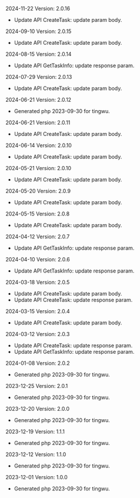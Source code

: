 2024-11-22 Version: 2.0.16
- Update API CreateTask: update param body.


2024-09-10 Version: 2.0.15
- Update API CreateTask: update param body.


2024-08-15 Version: 2.0.14
- Update API GetTaskInfo: update response param.


2024-07-29 Version: 2.0.13
- Update API CreateTask: update param body.


2024-06-21 Version: 2.0.12
- Generated php 2023-09-30 for tingwu.

2024-06-21 Version: 2.0.11
- Update API CreateTask: update param body.


2024-06-14 Version: 2.0.10
- Update API CreateTask: update param body.


2024-05-21 Version: 2.0.10
- Update API CreateTask: update param body.


2024-05-20 Version: 2.0.9
- Update API CreateTask: update param body.


2024-05-15 Version: 2.0.8
- Update API CreateTask: update param body.


2024-04-12 Version: 2.0.7
- Update API GetTaskInfo: update response param.


2024-04-10 Version: 2.0.6
- Update API GetTaskInfo: update response param.


2024-03-18 Version: 2.0.5
- Update API CreateTask: update param body.
- Update API CreateTask: update response param.


2024-03-15 Version: 2.0.4
- Update API CreateTask: update param body.


2024-03-12 Version: 2.0.3
- Update API CreateTask: update response param.
- Update API GetTaskInfo: update response param.


2024-01-08 Version: 2.0.2
- Generated php 2023-09-30 for tingwu.

2023-12-25 Version: 2.0.1
- Generated php 2023-09-30 for tingwu.

2023-12-20 Version: 2.0.0
- Generated php 2023-09-30 for tingwu.

2023-12-19 Version: 1.1.1
- Generated php 2023-09-30 for tingwu.

2023-12-12 Version: 1.1.0
- Generated php 2023-09-30 for tingwu.

2023-12-01 Version: 1.0.0
- Generated php 2023-09-30 for tingwu.

